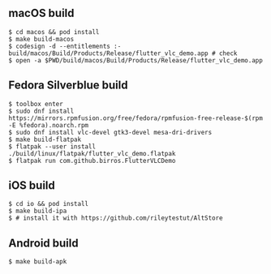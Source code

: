 ## macOS build

```shell
$ cd macos && pod install
$ make build-macos
$ codesign -d --entitlements :- build/macos/Build/Products/Release/flutter_vlc_demo.app # check
$ open -a $PWD/build/macos/Build/Products/Release/flutter_vlc_demo.app
```
## Fedora Silverblue build

```shell
$ toolbox enter
$ sudo dnf install https://mirrors.rpmfusion.org/free/fedora/rpmfusion-free-release-$(rpm -E %fedora).noarch.rpm
$ sudo dnf install vlc-devel gtk3-devel mesa-dri-drivers
$ make build-flatpak
$ flatpak --user install ./build/linux/flatpak/flutter_vlc_demo.flatpak
$ flatpak run com.github.birros.FlutterVLCDemo
```

## iOS build

```shell
$ cd io && pod install
$ make build-ipa
$ # install it with https://github.com/rileytestut/AltStore
```

## Android build

```shell
$ make build-apk
```

